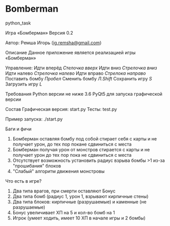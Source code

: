 # Bomberman
python_task

Игра «Бомберман»
Версия 0.2

Автор: Ремша Игорь (ig.remsha@gmail.com)


Описание
	Данное приложение является реализацией игры «Бомберман»

Управление:
	Идти вперёд *Стелочка вверх*
	Идти вниз *Стрелочка вниз*
	Идти налево *Стрелочка налево*
	Идти вправо *Стрелока направо*
	Поставить бомбу *Пробел*
	Сменить бомбу *Л.Shift*
	Сохранить игру *S*
	Загрузить игру *L*

Требования
	Python версии не ниже 3.6
	PyQt5 для запуска графической версии

Состав
	Графическая версия: start.py
	Тесты: test.py

Пример запуска: ./start.py

Баги и фичи
1. Бомберман оставляя бомбу под собой стирает себя с карты и не получает урон, до тех пор покане сдвиниться с места
2. Бомберман получая урон от монстров стирается с карты и не получает урон до тех пор пока не сдвиниться с места
3. Отсутствует возможность установить радиус взрыва бомбы >1 из-за "прошибания" блоков
4. "Слабый" алгоритм движения монстровы

Что есть в игре?
1. Два типа врагов, при смерти оставляют Бонус
2. Два типа бомб (радиус 1, урон 1, взрывают кирпичные стены)
3. Два типа блоков: кирпичные (разрушаемые) и каменные (не разрушаемые)
4. Бонус увеличивает ХП на 5 и кол-во бомб на 1
5. Игрок (умеет ходить, имеет 10 ХП в начале игры и 2 бомбы)

